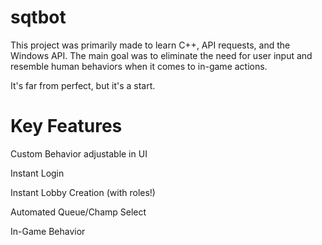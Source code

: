 # sqtbot
This project was primarily made to learn C++, API requests, and the Windows API. The main goal was to eliminate the need for user input and resemble human behaviors when it comes to in-game actions. 

It's far from perfect, but it's a start.

# Key Features
Custom Behavior adjustable in UI

Instant Login

Instant Lobby Creation (with roles!)

Automated Queue/Champ Select

In-Game Behavior
